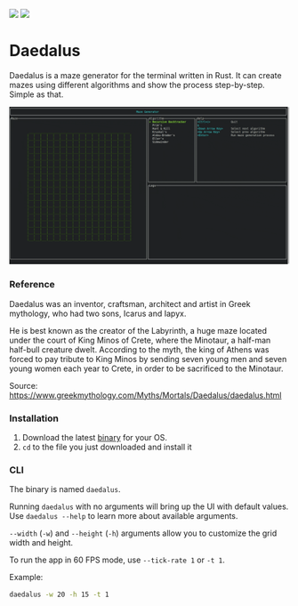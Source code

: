 [![](https://img.shields.io/badge/License-Apache_2.0-blue.svg)](https://opensource.org/licenses/Apache-2.0)
[![](https://github.com/unrenamed/daedalus/actions/workflows/rust.yml/badge.svg?branch=main)](https://github.com/unrenamed/daedalus/actions/workflows/rust.yml)

# Daedalus

Daedalus is a maze generator for the terminal written in Rust. It can create mazes using different algorithms and show the process step-by-step. Simple as that.

![Demo](https://raw.githubusercontent.com/unrenamed/daedalus/main/.github/images/demo.gif)

### Reference

Daedalus was an inventor, craftsman, architect and artist in Greek mythology, who had two sons, Icarus and Iapyx.

He is best known as the creator of the Labyrinth, a huge maze located under the court of King Minos of Crete, where the Minotaur, a half-man half-bull creature dwelt. According to the myth, the king of Athens was forced to pay tribute to King Minos by sending seven young men and seven young women each year to Crete, in order to be sacrificed to the Minotaur.

Source: https://www.greekmythology.com/Myths/Mortals/Daedalus/daedalus.html

### Installation

1. Download the latest [binary](https://github.com/unrenamed/daedalus/releases) for your OS.
1. `cd` to the file you just downloaded and install it

### CLI
The binary is named `daedalus`.

Running `daedalus` with no arguments will bring up the UI with default values. Use `daedalus --help` to learn more about available arguments.

`--width` (`-w`) and `--height` (`-h`) arguments allow you to customize the grid width and height.

To run the app in 60 FPS mode, use `--tick-rate 1` or `-t 1`.

Example:

```bash
daedalus -w 20 -h 15 -t 1
```
